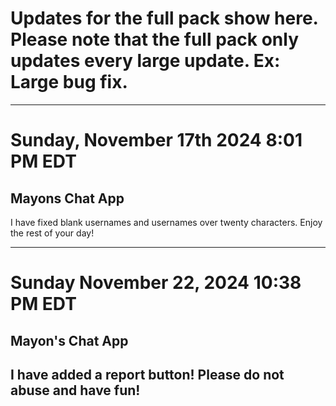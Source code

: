 # Updates for the full pack show here. Please note that the full pack only updates every large update. Ex: Large bug fix.

--------------------------

# Sunday, November 17th 2024 8:01 PM EDT
## Mayons Chat App

I have fixed blank usernames and usernames over twenty characters. Enjoy the rest of your day!

--------------------------
# Sunday November 22, 2024 10:38 PM EDT
## Mayon's Chat App
I have added a report button! Please do not abuse and have fun!
----------------------------------
